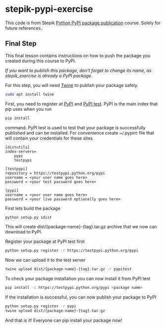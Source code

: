 # stepik-pypi-exercise

This code is from Stepik [Python PyPI package publication](https://stepik.org/course/Python-PyPI-package-publication-2887) course. Solely for future references.

## Final Step

This final lesson contains instructions on how to push the package you created during this course to PyPI.

*If you want to publish this package, don't forget to change its name, as stepik_exercise is already a PyPI package.*

For this step, you will need [Twine](https://pypi.python.org/pypi/twine) to publish your package safely.

```bash
sudo apt install twine
```

First, you need to register at [PyPI](https://pypi.python.org/pypi?%3Aaction=register_form) and [PyPI test](https://testpypi.python.org/pypi). PyPI is the main index that pip uses when you run

```bash
pip install
```

command. PyPI test is used to test that your package is successfully published and can be installed.
For convenience create ~/.pypirc file that will contain your credentials for these sites

```
[distutils]
index-servers=
    pypi
    testpypi

[testpypi]
repository = https://testpypi.python.org/pypi
username = <your user name goes here>
password = <your test password goes here>

[pypi]
username = <your user name goes here>
password = <your live password optionally goes here>
```

First lets build the package

```bash
python setup.py sdist
```

This will create dist/{package-name}-{tag}.tar.gz archive that we now can download to PyPI.

Register your package at PyPI test first

```bash
python setup.py register -r https://testpypi.python.org/pypi
```

Now we can upload it to the test server

```bash
twine upload dist/{package-name}-{tag}.tar.gz -r pypitest
```

To check your package installation you can now install it from PyPI test

```bash
pip install -i https://testpypi.python.org/pypi <package name>
```

If the installation is successful, you can now publish your package to PyPI

```bash
python setup.py register -r pypi
twine upload dist/{package-name}-{tag}.tar.gz
```

And that is it! Everyone can pip install your package now!
